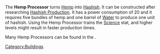 The **Hemp Processor** turns [Hemp](Hemp.md "wikilink") into
[Hashish](Hashish.md "wikilink"). It can be constructed after researching
[Hashish Production](Hashish_Production_(Tech).md "wikilink"). It has a
power consumption of 20 and it requires five bundles of hemp and one
barrel of [Water](Water.md "wikilink") to produce one unit of hashish.
Using the Hemp Processor trains the [Science](Science.md "wikilink") stat,
and higher levels might result in faster production times.

Many Hemp Processors can be found in the [](Secret_Drug_Farm.md).

[Category:Buildings](Category:Buildings "wikilink")